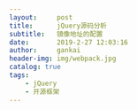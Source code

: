 ```yaml
---
layout:     post
title:      jQuery源码分析
subtitle:   镜像地址的配置
date:       2019-2-27 12:03:16
author:     gankai
header-img: img/webpack.jpg
catalog: true
tags:
    - jQuery
    - 开源框架
---
```











